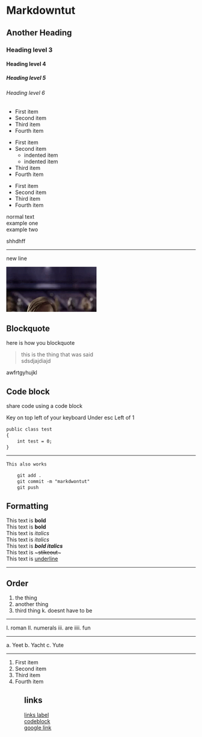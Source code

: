 # Markdowntut
## Another Heading
### Heading level 3
#### Heading level 4
##### Heading level 5
###### Heading level 6

- First item
- Second item
- Third item
- Fourth item

* First item
* Second item
   * indented item
   * indented item
* Third item
* Fourth item

+ First item
+ Second item
+ Third item
+ Fourth item

normal text <br>
example one <br>
example two <br>
<p> shhdhff

***

new line

![Happy gif](hello-there-hi-there.gif)

## Blockquote
here is how you blockquote
> this is the thing that was said <br>
> sdsdjajdiajd

awfrtgyhujkl

## Code block
share code using a code block

Key on top left of your keyboard
Under esc Left of 1

```
public class test
{
	int test = 0;
}
```
***
~~~
This also works
~~~

```
	git add .
	git commit -m "markdwontut"
	git push
```

## Formatting

This text is **bold** <br>
This text is __bold__ <br>
This text is *italics* <br>
This text is _italics_ <br>
This text is ***bold italics*** <br>
This text is ~~~stikeout~~~ <br>
This text is <ins>underline</ins> <br>
***
## Order
1. the thing
2. another thing
3. third thing
k. doesnt have to be 
***
I. roman
II. numerals
iii. are
iiii. fun
***
a. Yeet
b. Yacht
c. Yute

***
<ol>
	<li>First item</li>
	<li>Second item</li>
	<li>Third item</li>
	<li>Fourth item</li>
	<ol>

## links

[links label](#links) <br>
[codeblock](#codeblock) <br>
[google link](https://aiden.fyi/)
